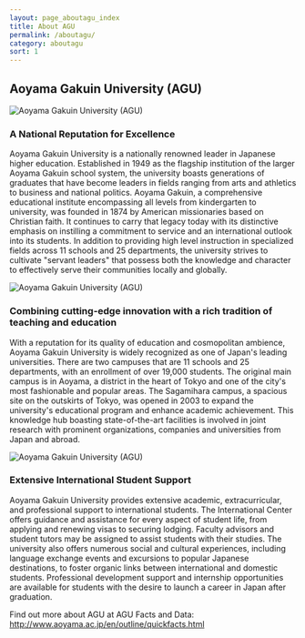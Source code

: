 ```yaml
---
layout: page_aboutagu_index
title: About AGU
permalink: /aboutagu/
category: aboutagu
sort: 1
---
```


## Aoyama Gakuin University (AGU)

<img src="{{ '/assets/images/v1/2019/about_us01.jpg' | relative_url }}" alt="Aoyama Gakuin University (AGU)">

### A National Reputation for Excellence
Aoyama Gakuin University is a nationally renowned leader in Japanese higher education. Established in 1949 as the flagship institution of the larger Aoyama Gakuin school system, the university boasts generations of graduates that have become leaders in fields ranging from arts and athletics to business and national politics. Aoyama Gakuin, a comprehensive educational institute encompassing all levels from kindergarten to university, was founded in 1874 by American missionaries based on Christian faith. It continues to carry that legacy today with its distinctive emphasis on instilling a commitment to service and an international outlook into its students. In addition to providing high level instruction in specialized fields across 11 schools and 25 departments, the university strives to cultivate "servant leaders" that possess both the knowledge and character to effectively serve their communities locally and globally.

<img src="{{ '/assets/images/v1/2019/about_us02.jpg' | relative_url }}" alt="Aoyama Gakuin University (AGU)">

### Combining cutting-edge innovation with a rich tradition of teaching and education
With a reputation for its quality of education and cosmopolitan ambience, Aoyama Gakuin University is widely recognized as one of Japan's leading universities. There are two campuses that are 11 schools and 25 departments, with an enrollment of over 19,000 students. The original main campus is in Aoyama, a district in the heart of Tokyo and one of the city's most fashionable and popular areas. The Sagamihara campus,  a spacious site on the outskirts of Tokyo, was opened in 2003 to expand the university's educational program and enhance academic achievement. This knowledge hub boasting state-of-the-art facilities is involved in joint research with prominent organizations, companies and universities from Japan and abroad.

<img src="{{ '/assets/images/v1/2019/about_us03.jpg' | relative_url }}" alt="Aoyama Gakuin University (AGU)">

### Extensive International Student Support
Aoyama Gakuin University provides extensive academic, extracurricular, and professional support to international students. The International Center offers guidance and assistance for every aspect of student life, from applying and renewing visas to securing lodging. Faculty advisors and student tutors may be assigned to assist students with their studies. The university also offers numerous social and cultural experiences, including language exchange events and excursions to popular Japanese destinations, to foster organic links between international and domestic students. Professional development support and internship opportunities are available for students with the desire to launch a career in Japan after graduation.

Find out more about AGU at AGU Facts and Data:  
<a href="http://www.aoyama.ac.jp/en/outline/quickfacts.html" target="_blank" class="pop">http://www.aoyama.ac.jp/en/outline/quickfacts.html</a>  